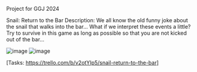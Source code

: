 Project for GGJ 2024

Snail: Return to the Bar
Description: We all know the old funny joke about the snail that walks into the bar... What if we interpret these events a little? Try to survive in this game as long as possible so that you are not kicked out of the bar...

![image](https://github.com/KyryloHolubeiko/Snail-Return-to-the-Bar/assets/65955302/592b30b5-1c2e-446f-8965-d0e0439257d5)
![image](https://github.com/KyryloHolubeiko/Snail-Return-to-the-Bar/assets/65955302/35067c0e-f179-4c80-ba95-c1ca13850c4b)

[Tasks: https://trello.com/b/v2otYIp5/snail-return-to-the-bar]
